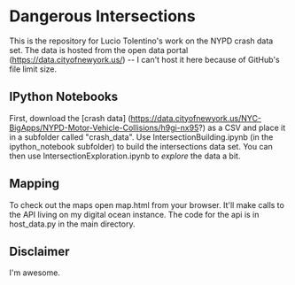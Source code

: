 # Dangerous Intersections

This is the repository for Lucio Tolentino's work on the NYPD crash data set. The 
data is hosted from the open data portal (https://data.cityofnewyork.us/) -- I 
can't host it here because of GitHub's file limit size.

IPython Notebooks
----------------

First, download the [crash data] (https://data.cityofnewyork.us/NYC-BigApps/NYPD-Motor-Vehicle-Collisions/h9gi-nx95?) as a CSV and place it
in a subfolder called "crash_data". Use IntersectionBuilding.ipynb (in the ipython_notebook
 subfolder) to build the intersections data set. You can then use IntersectionExploration.ipynb
to *explore* the data a bit.

Mapping
-------------------

To check out the maps open map.html from your browser. It'll make calls to the API living on my digital ocean instance. The code for the api is in host_data.py in the main directory. 

Disclaimer
-----------------------

I'm awesome. 
 
